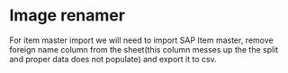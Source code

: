 # Image renamer

For item master import we will need to import SAP Item master, remove foreign name column from the sheet(this column messes up the the split and proper data does not populate) and export it to csv.
